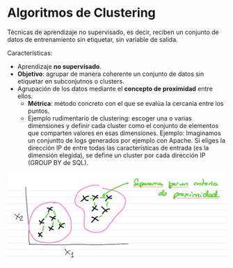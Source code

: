 # Algoritmos de Clustering

Técnicas de aprendizaje no supervisado, es decir, reciben un conjunto de datos de entrenamiento sin etiquetar, sin variable de salida.

Características:
- Aprendizaje **no supervisado**.
- **Objetivo**: agrupar de manera coherente un conjunto de datos sin etiquetar en subconjutnos o clusters.
- Agrupación de los datos mediante el **concepto de proximidad** entre ellos.
  - **Métrica**: método concreto con el que se evalúa la cercanía entre los puntos.
  - Ejemplo rudimentario de clustering: escoger una o varias dimensiones y definir cada cluster como el conjunto de elementos que comparten valores en esas dimensiones. Ejemplo: Imaginamos un conjuntto de logs generados por ejemplo con Apache. Si eliges la dirección IP de entre todas las características de entrada (es la dimensión elegida), se define un cluster por cada dirección IP (GROUP BY de SQL).

![alt text](image.png)
